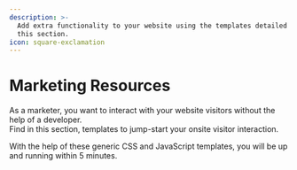 ```yaml
---
description: >-
  Add extra functionality to your website using the templates detailed in
  this section.
icon: square-exclamation
---
```


# Marketing Resources

As a marketer, you want to interact with your website visitors without the help of a developer.\
Find in this section, templates to jump-start your onsite visitor interaction.

With the help of these generic CSS and JavaScript templates, you will be up and running within 5 minutes.
